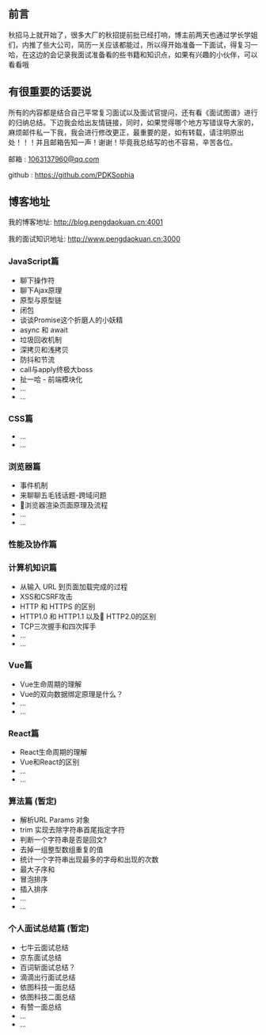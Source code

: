 ## 前言
秋招马上就开始了，很多大厂的秋招提前批已经打响，博主前两天也通过学长学姐们，内推了些大公司，简历一关应该都能过，所以得开始准备一下面试，得复习一哈，在这边的会记录我面试准备看的些书籍和知识点，如果有兴趣的小伙伴，可以看看哦

## 有很重要的话要说
所有的内容都是结合自己平常复习面试以及面试官提问，还有看《面试图谱》进行的归纳总结。下边我会给出友情链接，同时，如果觉得哪个地方写错误导大家的，麻烦邮件私一下我，我会进行修改更正，最重要的是，如有转载，请注明原出处！！！并且邮箱告知一声！谢谢！毕竟我总结写的也不容易，辛苦各位。

邮箱 : 1063137960@qq.com

github : https://github.com/PDKSophia

## 博客地址
我的博客地址: http://blog.pengdaokuan.cn:4001

我的面试知识地址: http://www.pengdaokuan.cn:3000

### JavaScript篇
<ul>
    <li>聊下操作符</li>
    <li>聊下Ajax原理</li>
    <li>原型与原型链</li>
    <li>闭包</li>
    <li>谈谈Promise这个折磨人的小妖精</li>
    <li>async 和 await</li>
    <li>垃圾回收机制</li>
    <li>深拷贝和浅拷贝</li>
    <li>防抖和节流</li>
    <li>call与apply终极大boss</li>
    <li>扯一哈 - 前端模块化</li>
    <li>...</li>
    <li>...</li>
</ul>

### CSS篇
<ul>
    <li>...</li>
    <li>...</li>
</ul>


### 浏览器篇
<ul>
    <li>事件机制</li>
    <li>来聊聊五毛钱话题-跨域问题</li>
    <li>浏览器渲染页面原理及流程</li>
    <li>...</li>
    <li>...</li>
</ul>

### 性能及协作篇
<ul>
    
</ul>

### 计算机知识篇
<ul>
    <li>从输入 URL 到页面加载完成的过程</li>
    <li>XSS和CSRF攻击</li>
    <li>HTTP 和 HTTPS 的区别</li>
    <li>HTTP1.0 和 HTTP1.1 以及 HTTP2.0的区别</li>
    <li>TCP三次握手和四次挥手</li>
    <li>...</li>
    <li>...</li>
</ul>

### Vue篇
<ul>
    <li>Vue生命周期的理解</li>
    <li>Vue的双向数据绑定原理是什么？</li>
    <li>...</li>
    <li>...</li>
</ul>

### React篇
<ul>
    <li>React生命周期的理解</li>
    <li>Vue和React的区别</li>
    <li>...</li>
    <li>...</li>
</ul>

### 算法篇 (暂定)
<ul>
    <li>解析URL Params 对象</li>
    <li>trim 实现去除字符串首尾指定字符</li>
    <li>判断一个字符串是否是回文?</li>
    <li>去掉一组整型数组重复的值</li>
    <li>统计一个字符串出现最多的字母和出现的次数</li>
    <li>最大子序和</li>
    <li>冒泡排序</li>
    <li>插入排序</li>
    <li>...</li>
    <li>...</li>
</ul>

### 个人面试总结篇 (暂定)
<ul>
    <li>七牛云面试总结</li>
    <li>京东面试总结</li>
    <li>百词斩面试总结？</li>
    <li>滴滴出行面试总结</li>
    <li>依图科技一面总结</li>
    <li>依图科技二面总结</li>
    <li>有赞一面总结</li>
    <li>...</li>
    <li>...</li>
</ul>
